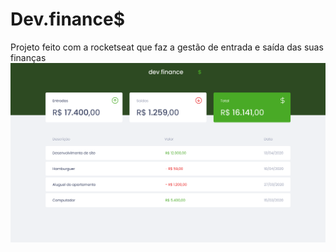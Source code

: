 # Dev.finance$
Projeto feito com a rocketseat que faz a gestão de entrada e saída das suas finanças
![Alt text](./Início.png?raw=true "Inicio")